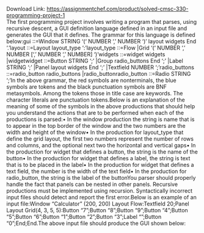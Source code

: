 Download Link: https://assignmentchef.com/product/solved-cmsc-330-programming-project-1
<br>
The first programming project involves writing a program that parses, using recursive descent, a GUI definition language defined in an input file and generates the GUI that it defines. The grammar for this language is defined below:gui ::=Window STRING ‘(‘ NUMBER ‘,’ NUMBER ‘)’ layout widgets End ‘.’layout ::=Layout layout_type ‘:’layout_type ::=Flow |Grid ‘(‘ NUMBER ‘,’ NUMBER [‘,’ NUMBER ‘,’ NUMBER] ‘)’widgets ::=widget widgets |widgetwidget ::=Button STRING ‘;’ |Group radio_buttons End ‘;’ |Label STRING ‘;’ |Panel layout widgets End ‘;’ |Textfield NUMBER ‘;’radio_buttons ::=radio_button radio_buttons |radio_buttonradio_button ::=Radio STRING ‘;’In the above grammar, the red symbols are nonterminals, the blue symbols are tokens and the black punctuation symbols are BNF metasymbols. Among the tokens those in title case are keywords. The character literals are punctuation tokens.Below is an explanation of the meaning of some of the symbols in the above productions that should help you understand the actions that are to be performed when each of the productions is parsed:• In the window production the string is name that is to appear in the top border of the window and the two numbers are the width and height of the window• In the production for layout_type that define the grid layout, the first two numbers represent the number of rows and columns, and the optional next two the horizontal and vertical gaps• In the production for widget that defines a button, the string is the name of the button• In the production for widget that defines a label, the string is text that is to be placed in the label• In the production for widget that defines a text field, the number is the width of the text field• In the production for radio_button, the string is the label of the buttonYou parser should properly handle the fact that panels can be nested in other panels. Recursive productions must be implemented using recursion. Syntactically incorrect input files should detect and report the first error.Below is an example of an input file:Window “Calculator” (200, 200) Layout Flow:Textfield 20;Panel Layout Grid(4, 3, 5, 5):Button “7”;Button “8”;Button “9”;Button “4”;Button “5”;Button “6”;Button “1”;Button “2”;Button “3”;Label “”;Button “0”;End;End.The above input file should produce the GUI shown below:



